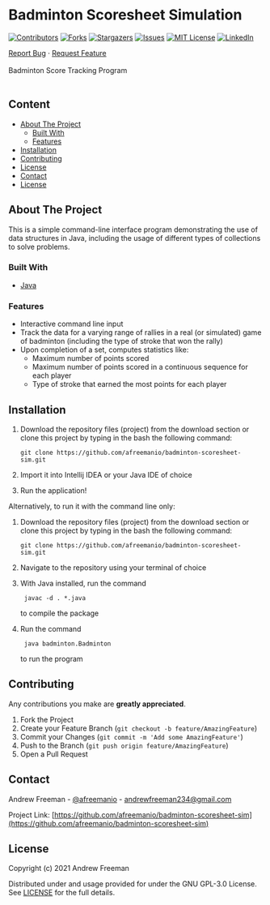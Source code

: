 # Badminton Scoresheet Simulation

[![Contributors][contributors-shield]][contributors-url]
[![Forks][forks-shield]][forks-url]
[![Stargazers][stars-shield]][stars-url]
[![Issues][issues-shield]][issues-url]
[![MIT License][license-shield]][license-url]
[![LinkedIn][linkedin-shield]][linkedin-url]

<p align="left">
  <p align="left">
    <a href="https://github.com/afreemanio/badminton-scoresheet-sim/issues">Report Bug</a>
    ·
    <a href="https://github.com/afreemanio/badminton-scoresheet-sim/issues">Request Feature</a>
    <br />
    <br />
    Badminton Score Tracking Program
    <br />
    <br />

  </p>

</p>

## Content
<!-- no toc -->
  - [About The Project](#about-the-project)
    - [Built With](#built-with)
    - [Features](#features)
  - [Installation](#installation)
  - [Contributing](#contributing)
  - [License](#license)
  - [Contact](#contact)
  - [License](#license)

<!-- ABOUT THE PROJECT -->

## About The Project

This is a simple command-line interface program demonstrating the use of data structures in Java, including the usage of different types of collections to solve problems.

### Built With

- [Java](https://www.java.com/)

### Features

- Interactive command line input
- Track the data for a varying range of rallies in a real (or simulated) game of badminton (including the type of stroke that won the rally)
- Upon completion of a set, computes statistics like:
  - Maximum number of points scored
  - Maximum number of points scored in a continuous sequence for each player
  - Type of stroke that earned the most points for each player




## Installation

1. Download the repository files (project) from the download section or clone this project by typing in the bash the following command:

       git clone https://github.com/afreemanio/badminton-scoresheet-sim.git
2. Import it into Intellij IDEA or your Java IDE of choice
3. Run the application!

Alternatively, to run it with the command line only:

1. Download the repository files (project) from the download section or clone this project by typing in the bash the following command:

       git clone https://github.com/afreemanio/badminton-scoresheet-sim.git

2. Navigate to the repository using your terminal of choice


3. With Java installed, run the command 
   
        javac -d . *.java 
    to compile the package

4. Run the command 
   
        java badminton.Badminton 
   to run the program



## Contributing

 Any contributions you make are **greatly appreciated**.

1. Fork the Project
2. Create your Feature Branch (`git checkout -b feature/AmazingFeature`)
3. Commit your Changes (`git commit -m 'Add some AmazingFeature'`)
4. Push to the Branch (`git push origin feature/AmazingFeature`)
5. Open a Pull Request


<!-- CONTACT -->

## Contact

Andrew Freeman - [@afreemanio](https://twitter.com/afreemanio) - andrewfreeman234@gmail.com

Project Link: [https://github.com/afreemanio/badminton-scoresheet-sim](https://github.com/afreemanio/badminton-scoresheet-sim)


## License

Copyright (c) 2021 Andrew Freeman

Distributed under and usage provided for under the GNU GPL-3.0 License. See [LICENSE][license-url] for the full details.

<!-- MARKDOWN LINKS & IMAGES -->
<!-- https://www.markdownguide.org/basic-syntax/#reference-style-links -->

[contributors-shield]: https://img.shields.io/github/contributors/afreemanio/badminton-scoresheet-sim.svg?style=for-the-badge
[contributors-url]: https://github.com/afreemanio/badminton-scoresheet-sim/graphs/contributors
[forks-shield]: https://img.shields.io/github/forks/afreemanio/badminton-scoresheet-sim.svg?style=for-the-badge
[forks-url]: https://github.com/afreemanio/badminton-scoresheet-sim/network/members
[stars-shield]: https://img.shields.io/github/stars/afreemanio/badminton-scoresheet-sim.svg?style=for-the-badge
[stars-url]: https://github.com/afreemanio/badminton-scoresheet-sim/stargazers
[issues-shield]: https://img.shields.io/github/issues/afreemanio/badminton-scoresheet-sim.svg?style=for-the-badge
[issues-url]: https://github.com/afreemanio/badminton-scoresheet-sim/issues
[license-shield]: https://img.shields.io/github/license/afreemanio/badminton-scoresheet-sim.svg?style=for-the-badge
[license-url]: https://github.com/afreemanio/badminton-scoresheet-sim/blob/master/LICENSE
[linkedin-shield]: https://img.shields.io/badge/-LinkedIn-black.svg?style=for-the-badge&logo=linkedin&colorB=555
[linkedin-url]: https://linkedin.com/in/afreemanio
[product-screenshot]: https://imgur.com/lpaKw12.jpg
